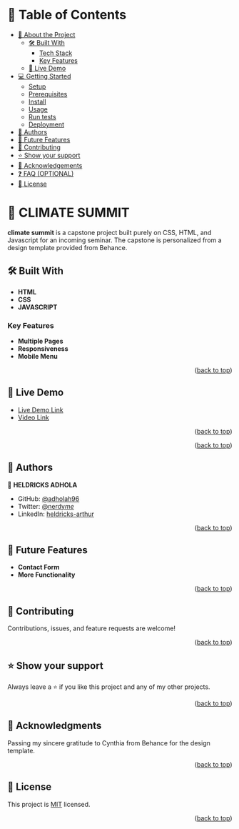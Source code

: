 <a name="readme-top"></a>

<!--
HOW TO USE:
This is an example of how you may give instructions on setting up your project locally.

Modify this file to match your project and remove sections that don't apply.

REQUIRED SECTIONS:
- Table of Contents
- About the Project
  - Built With
  - Live Demo
- Getting Started
- Authors
- Future Features
- Contributing
- Show your support
- Acknowledgements
- License

OPTIONAL SECTIONS:
- FAQ

After you're finished please remove all the comments and instructions!
-->

<div align="center">
  <!-- You are encouraged to replace this logo with your own! Otherwise you can also remove it. -->
  <!-- <img src="murple_logo.png" alt="logo" width="140"  height="auto" /> -->
  <br/>

  <!-- <h3><b>Microverse README Template</b></h3> -->

</div>

<!-- TABLE OF CONTENTS -->

# 📗 Table of Contents

- [📖 About the Project](#about-project)
  - [🛠 Built With](#built-with)
    - [Tech Stack](#tech-stack)
    - [Key Features](#key-features)
  - [🚀 Live Demo](#live-demo)
- [💻 Getting Started](#getting-started)
  - [Setup](#setup)
  - [Prerequisites](#prerequisites)
  - [Install](#install)
  - [Usage](#usage)
  - [Run tests](#run-tests)
  - [Deployment](#triangular_flag_on_post-deployment)
- [👥 Authors](#authors)
- [🔭 Future Features](#future-features)
- [🤝 Contributing](#contributing)
- [⭐️ Show your support](#support)
- [🙏 Acknowledgements](#acknowledgements)
- [❓ FAQ (OPTIONAL)](#faq)
- [📝 License](#license)

<!-- PROJECT DESCRIPTION -->

# 📖 CLIMATE SUMMIT <a name="about-project"></a>

<!-- > Describe your project in 1 or 2 sentences. -->

**climate summit** is a capstone project built purely on CSS, HTML, and Javascript for an incoming seminar. The capstone is personalized from a design template provided from Behance.

## 🛠 Built With <a name="built-with"></a>

- **HTML**
- **CSS**
- **JAVASCRIPT**

<!-- ### Tech Stack <a name="tech-stack"></a> -->

<!-- > Describe the tech stack and include only the relevant sections that apply to your project. -->

<!-- <details>
  <summary>Client</summary>
  <ul>
    <li><a href="https://reactjs.org/">Html, CSS</a></li>
  </ul>
</details> -->

<!-- <details>
  <summary>Server</summary>
  <ul>
    <li><a href="https://expressjs.com/">N/A</a></li>
  </ul>
</details> -->

<!-- <details>
<summary>Database</summary>
  <ul>
    <li><a href="https://www.postgresql.org/">N/A</a></li>
  </ul>
</details> -->

<!-- Features -->

### Key Features <a name="key-features"></a>

<!-- > Describe between 1-3 key features of the application. -->

- **Multiple Pages**
- **Responsiveness**
- **Mobile Menu**

<p align="right">(<a href="#readme-top">back to top</a>)</p>

<!-- LIVE DEMO -->

## 🚀 Live Demo <a name="live-demo"></a>

<!-- > Add a link to your deployed project. -->

- [Live Demo Link](https://adholah96.github.io/climate-summit/)
- [Video Link](https://www.loom.com/share/091dfd67fd6f422ea5949891d2340f0a)

<p align="right">(<a href="#readme-top">back to top</a>)</p>

<!-- GETTING STARTED -->

<!-- ## 💻 Getting Started <a name="getting-started"></a> -->

<!-- > Describe how a new developer could make use of your project. -->

<!-- To get a local copy up and running, follow these steps.

### Prerequisites

In order to run this project you need: -->

<!--
Example command:

```sh
 git clone https://github.com/Adholah96/personal-portfolio
```
 -->

<!-- ### Setup

Clone this repository to your desired folder:

Example commands:

```sh
  cd hello-microverse
  git clone git@github.com:Adholah96/personal-portfolio.git
```

- -->

<!-- ### Install

Install this project with:

<!--
Example command:

```sh
  cd my-project
```
--->

<!-- ### Usage

To run the project, execute the following command: -->

<!--
Example command:

```sh

```
--->

<!-- ### Run tests

To run tests, run the following command: -->

<!--
Example command:

```sh

```
--->

<!-- ### Deployment

You can deploy this project using: -->

<!--
Example:

```sh

```
 -->

<p align="right">(<a href="#readme-top">back to top</a>)</p>

<!-- AUTHORS -->

## 👥 Authors <a name="authors"></a>

<!-- > Mention all of the collaborators of this project. -->

👤 **HELDRICKS ADHOLA**

- GitHub: [@adholah96](https://github.com/Adholah96)
- Twitter: [@nerdy*me*](https://twitter.com/nerdy_me_)
- LinkedIn: [heldricks-arthur](https://linkedin.com/in/heldricks-arthur-59ab2411a)

<p align="right">(<a href="#readme-top">back to top</a>)</p>

<!-- FUTURE FEATURES --> 

## 🔭 Future Features <a name="future-features"></a>

 <!-- Describe 1 - 3 features you will add to the project. --> 

- **Contact Form**
- **More Functionality**

<p align="right">(<a href="#readme-top">back to top</a>)</p>

<!-- CONTRIBUTING -->

## 🤝 Contributing <a name="contributing"></a>

Contributions, issues, and feature requests are welcome!

<!-- Feel free to check the [issues page](../../issues/). -->

<p align="right">(<a href="#readme-top">back to top</a>)</p>

<!-- SUPPORT -->

## ⭐️ Show your support <a name="support"></a>

Always leave a ⭐️ if you like this project and any of my other projects.

<p align="right">(<a href="#readme-top">back to top</a>)</p>

<!-- ACKNOWLEDGEMENTS -->

## 🙏 Acknowledgments <a name="acknowledgements"></a>

<!-- > Give credit to everyone who inspired your codebase. -->

Passing my sincere gratitude to Cynthia from Behance for the design template.

<p align="right">(<a href="#readme-top">back to top</a>)</p>

<!-- FAQ (optional) -->

<!-- ## ❓ FAQ (OPTIONAL) <a name="faq"></a>

<!-- > Add at least 2 questions new developers would ask when they decide to use your project. -->

<!-- - **[Question_1]**

  - [Answer_1]

- **[Question_2]**

  - [Answer_2]

<p align="right">(<a href="#readme-top">back to top</a>)</p> -->

<!-- LICENSE -->

## 📝 License <a name="license"></a>

This project is [MIT](./MIT.md) licensed.

<p align="right">(<a href="#readme-top">back to top</a>)</p>

